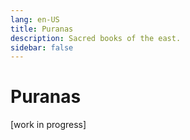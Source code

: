 ```yaml
---
lang: en-US
title: Puranas
description: Sacred books of the east.
sidebar: false
---
```


# Puranas
 [work in progress]